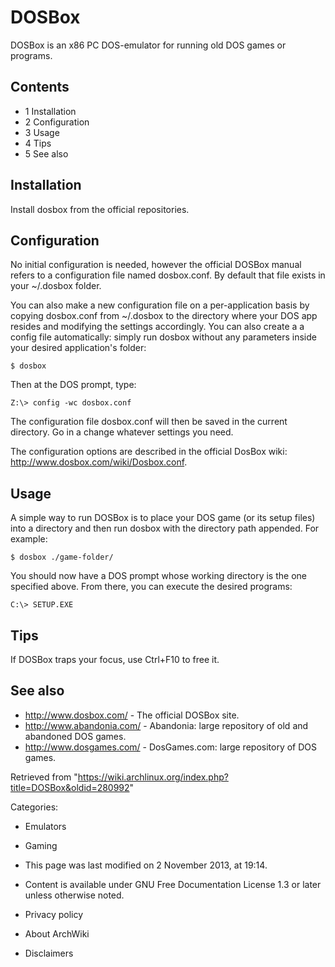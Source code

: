 DOSBox
======

DOSBox is an x86 PC DOS-emulator for running old DOS games or programs.

Contents
--------

-   1 Installation
-   2 Configuration
-   3 Usage
-   4 Tips
-   5 See also

Installation
------------

Install dosbox from the official repositories.

Configuration
-------------

No initial configuration is needed, however the official DOSBox manual
refers to a configuration file named dosbox.conf. By default that file
exists in your ~/.dosbox folder.

You can also make a new configuration file on a per-application basis by
copying dosbox.conf from ~/.dosbox to the directory where your DOS app
resides and modifying the settings accordingly. You can also create a a
config file automatically: simply run dosbox without any parameters
inside your desired application's folder:

    $ dosbox

Then at the DOS prompt, type:

    Z:\> config -wc dosbox.conf

The configuration file dosbox.conf will then be saved in the current
directory. Go in a change whatever settings you need.

The configuration options are described in the official DosBox wiki:
http://www.dosbox.com/wiki/Dosbox.conf.

Usage
-----

A simple way to run DOSBox is to place your DOS game (or its setup
files) into a directory and then run dosbox with the directory path
appended. For example:

    $ dosbox ./game-folder/

You should now have a DOS prompt whose working directory is the one
specified above. From there, you can execute the desired programs:

    C:\> SETUP.EXE

Tips
----

If DOSBox traps your focus, use Ctrl+F10 to free it.

See also
--------

-   http://www.dosbox.com/ - The official DOSBox site.
-   http://www.abandonia.com/ - Abandonia: large repository of old and
    abandoned DOS games.
-   http://www.dosgames.com/ - DosGames.com: large repository of DOS
    games.

Retrieved from
"https://wiki.archlinux.org/index.php?title=DOSBox&oldid=280992"

Categories:

-   Emulators
-   Gaming

-   This page was last modified on 2 November 2013, at 19:14.
-   Content is available under GNU Free Documentation License 1.3 or
    later unless otherwise noted.
-   Privacy policy
-   About ArchWiki
-   Disclaimers
